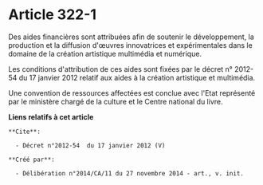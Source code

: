 # Article 322-1

Des aides financières sont attribuées afin de soutenir le développement, la production et la diffusion d'œuvres innovatrices
et expérimentales dans le domaine de la création artistique multimédia et numérique. 

Les conditions d'attribution de ces aides sont fixées par le décret n° 2012-54 du 17 janvier 2012 relatif aux aides à la
création artistique et multimédia. 

Une convention de ressources affectées est conclue avec l'Etat représenté par le ministère chargé de la culture et le Centre
national du livre.

**Liens relatifs à cet article**

	**Cite**:

	  - Décret n°2012-54  du 17 janvier 2012 (V)

	**Créé par**:

	  - Délibération n°2014/CA/11 du 27 novembre 2014 - art., v. init.
